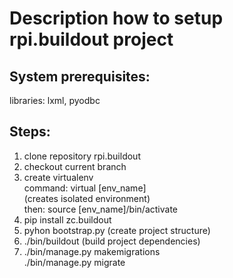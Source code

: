 <h1>Description how to setup rpi.buildout project </h1>

<h2>System prerequisites:</h2>
libraries: lxml, pyodbc 

<h2>Steps:</h2>


1. clone repository rpi.buildout
2. checkout current branch
3. create virtualenv </br>
command: virtual [env_name] </br>
(creates isolated environment) </br>
then: source [env_name]/bin/activate </br>
4. pip install zc.buildout </br>
5. pyhon bootstrap.py
(create project structure)
6. ./bin/buildout
(build project dependencies)
7. ./bin/manage.py makemigrations </br>
./bin/manage.py migrate
